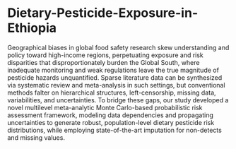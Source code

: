 # Dietary-Pesticide-Exposure-in-Ethiopia

Geographical biases in global food safety research skew understanding and policy toward high-income regions, perpetuating exposure and risk disparities that disproportionately burden the Global South, where inadequate monitoring and weak regulations leave the true magnitude of pesticide hazards unquantified. Sparse literature data can be synthesized via systematic review and meta-analysis in such settings, but conventional methods falter on hierarchical structures, left-censorship, missing data, variabilities, and uncertainties. To bridge these gaps, our study developed a novel multilevel meta-analytic Monte Carlo-based probabilistic risk assessment framework, modeling data dependencies and propagating uncertainties to generate robust, population-level dietary pesticide risk distributions, while employing state-of-the-art imputation for non-detects and missing values.
